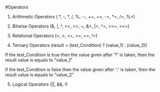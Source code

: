 #Operators

1. Arithmetic Operators ( *, -, *, /, %, --, ++, +=, -=, *=, /=, %=)


2. Bitwise Operators (&, |, ^, <<, >>, ~, &=, |=, ^=, >>=, <<=)


3. Relational Operators (<, >, <=, >=, ==, !=)


4. Ternary Operators (result = (test_Condition) ? (value_1) : (value_2))

If the test_Condition is true then the value given after '?' is taken, then the result value is equals to "value_1"

If the test_Condition is false then the value given after ':' is taken, then the result value is equals to "value_2"


5. Logical Operators (||, &&, !) 